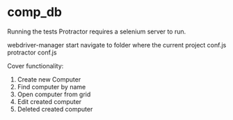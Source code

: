 # comp_db

Running the tests
Protractor requires a selenium server to run.


webdriver-manager start
navigate to folder where the current project conf.js
protractor conf.js


Cover functionality:
1. Create new Computer
2. Find computer by name
3. Open computer from grid
4. Edit created computer
5. Deleted created computer
